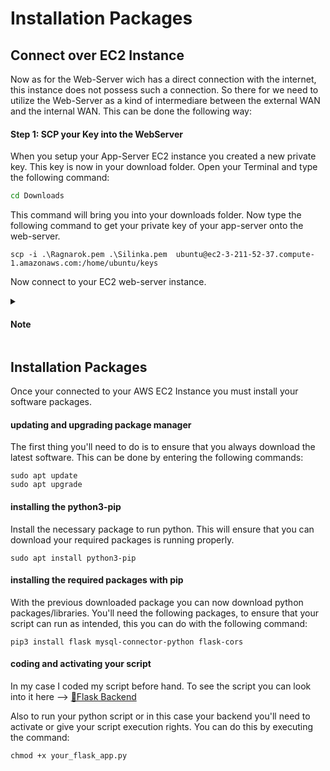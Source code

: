 # Installation Packages

## Connect over EC2 Instance
Now as for the Web-Server wich has a direct connection with the internet, this instance does not possess such a connection.
So there for we need to utilize the Web-Server as a kind of intermediare between the external WAN and the internal WAN.
This can be done the following way:

#### **Step 1: SCP your Key into the WebServer**
When you setup your App-Server EC2 instance you created a new private key. This key is now in your download folder.
Open your Terminal and type the following command:

```bash
cd Downloads
```

This command will bring you into your downloads folder. Now type the following command to get your private key of your app-server onto the web-server.


    scp -i .\Ragnarok.pem .\Silinka.pem  ubuntu@ec2-3-211-52-37.compute-1.amazonaws.com:/home/ubuntu/keys

Now connect to your EC2 web-server instance.

<details><summary><h4>Note</h4></summary>

This only works if you already have a ***folder named keys*** on your web server instance

</details>

## Installation Packages
Once your connected to your AWS EC2 Instance you must install your software packages.

#### **updating and upgrading package manager**
The first thing you'll need to do is to ensure that you always download the latest software. This can be done by entering the following commands:

    sudo apt update
    sudo apt upgrade

#### **installing the python3-pip**
Install the necessary package to run python. This will ensure that you can download your required packages is running properly. 

    sudo apt install python3-pip

#### **installing the required packages with pip**
With the previous downloaded package you can now download python packages/libraries. You'll need the following packages, to ensure that your script can run as intended, this you can do with the following command:

    pip3 install flask mysql-connector-python flask-cors

#### **coding and activating your script**
In my case I coded my script before hand. To see the script you can look into it here --> [📄Flask Backend](../../projectfiles/app/app.py)

Also to run your python script or in this case your backend you'll need to activate or give your script execution rights. You can do this by executing the command:

    chmod +x your_flask_app.py






